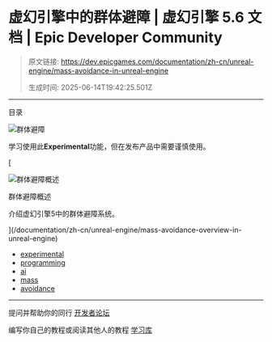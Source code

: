 # 虚幻引擎中的群体避障 | 虚幻引擎 5.6 文档 | Epic Developer Community

> 原文链接: https://dev.epicgames.com/documentation/zh-cn/unreal-engine/mass-avoidance-in-unreal-engine
> 
> 生成时间: 2025-06-14T19:42:25.501Z

---

目录

![群体避障](https://dev.epicgames.com/community/api/documentation/image/d901cddc-a576-497e-9d3e-4fda6d5d81b5?resizing_type=fill&width=1920&height=335)

学习使用此**Experimental**功能，但在发布产品中需要谨慎使用。

[

![群体避障概述](images/static/document_list/empty_thumbnail.svg)

群体避障概述

介绍虚幻引擎5中的群体避障系统。





](/documentation/zh-cn/unreal-engine/mass-avoidance-overview-in-unreal-engine)

-   [experimental](https://dev.epicgames.com/community/search?query=experimental)
-   [programming](https://dev.epicgames.com/community/search?query=programming)
-   [ai](https://dev.epicgames.com/community/search?query=ai)
-   [mass](https://dev.epicgames.com/community/search?query=mass)
-   [avoidance](https://dev.epicgames.com/community/search?query=avoidance)

* * *

提问并帮助你的同行 [开发者论坛](https://forums.unrealengine.com/categories?tag=unreal-engine)

编写你自己的教程或阅读其他人的教程 [学习库](https://dev.epicgames.com/community/unreal-engine/learning)
